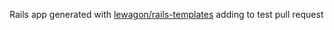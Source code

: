 Rails app generated with [lewagon/rails-templates](https://github.com/lewagon/rails-templates)
adding to test pull request
